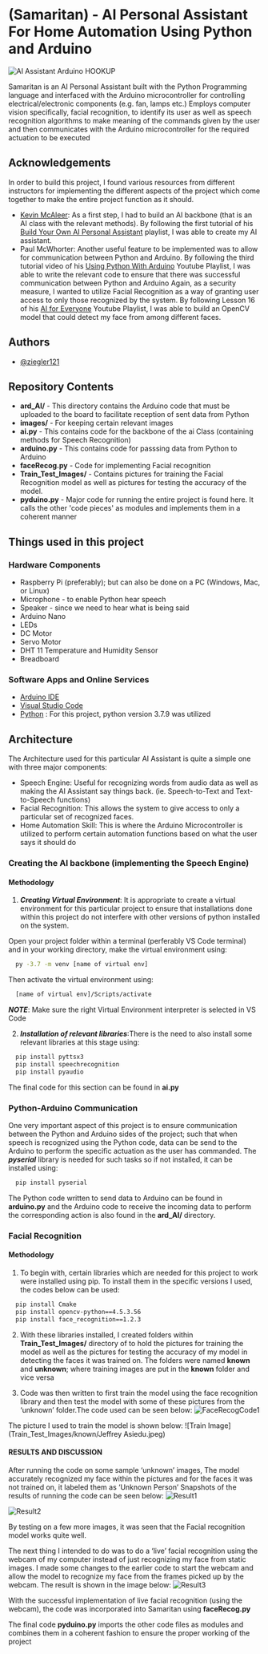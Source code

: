 # (Samaritan) - AI Personal Assistant For Home Automation Using Python and Arduino
![AI Assistant Arduino HOOKUP](images/AI_Assistant_ArduinoHookup.JPG)

Samaritan is an AI Personal Assistant built with the Python Programming language and interfaced with the Arduino microcontroller for controlling electrical/electronic components (e.g. fan, lamps etc.) 
Employs computer vision specifically, facial recognition, to identify its user as well as speech recognition algorithms to make meaning of the commands given by the user and then communicates with the Arduino microcontroller for the required actuation to be executed

## Acknowledgements
In order to build this project, I found various resources from different instructors for implementing the different aspects of the project which come together to make the entire project function as it should.
 - [Kevin McAleer](https://github.com/kevinmcaleer): As a first step, I had to build an AI backbone (that is an AI class with the relevant methods). By following the first tutorial of his [Build Your Own AI Personal Assistant](https://www.youtube.com/playlist?list=PLU9tksFlQRirGvp7qOGrrU1PwcjgV8TG1) playlist, I was able to create my AI assistant.
 - Paul McWhorter: Another useful feature to be implemented was to allow for communication between Python and Arduino. By following the third tutorial video of his [Using Python With Arduino](https://www.youtube.com/playlist?list=PLGs0VKk2DiYzWURfJCbCGPa8HI0APjBfo) Youtube Playlist, I was able to write the relevant code to ensure that there was successful communication between Python and Arduino
Again, as a security measure, I wanted to utilize Facial Recognition as a way of granting user access to only those recognized by the system. By following Lesson 16 of his [AI for Everyone](https://www.youtube.com/playlist?list=PLGs0VKk2DiYyXlbJVaE8y1qr24YldYNDm) Youtube Playlist, I was able to build an OpenCV model that could detect my face from among different faces.

## Authors

- [@ziegler121](https://www.github.com/ziegler121)

## Repository Contents
* **ard_AI/** - This directory contains the Arduino code that must be uploaded to the board to facilitate reception of sent data from Python
* **images/** - For keeping certain relevant images
* **ai.py** - This contains code for the backbone of the ai Class (containing methods for Speech Recognition) 
* **arduino.py** - This contains code for passsing data from Python to Arduino
* **faceRecog.py** - Code for implementing Facial recognition
* **Train_Test_Images/** - Contains pictures for training the Facial Recognition model as well as pictures for testing the accuracy of the model.
* **pyduino.py** - Major code for running the entire project is found here. It calls the other 'code pieces' as modules and implements them in a coherent manner

## Things used in this project
### Hardware Components
- Raspberry Pi (preferably); but can also be done on a PC (Windows, Mac, or Linux)
- Microphone - to enable Python hear speech
- Speaker - since we need to hear what is being said
- Arduino Nano
- LEDs
- DC Motor
- Servo Motor
- DHT 11 Temperature and Humidity Sensor
- Breadboard

### Software Apps and Online Services
- [Arduino IDE](https://www.arduino.cc/en/software)
- [Visual Studio Code](https://code.visualstudio.com/download)
- [Python](https://www.python.org/downloads/) : For this project, python version 3.7.9 was utilized

## Architecture
The Architecture used for this particular AI Assistant is quite a simple one with three major components:
- Speech Engine: Useful for recognizing words from audio data as well as making the AI Assistant say things back. (ie. Speech-to-Text and Text-to-Speech functions)
- Facial Recognition: This allows the system to give access to only a particular set of recognized faces.
- Home Automation Skill: This is where the Arduino Microcontroller is utilized to perform certain automation functions based on what the user says it should do

### Creating the AI backbone (implementing the Speech Engine)
#### Methodology
1. ***Creating Virtual Environment***: It is appropriate to create a virtual environment for this particular project to ensure that installations done within this project do not interfere with other versions of python installed on the system.

Open your project folder within a terminal (perferably VS Code terminal) and in your working directory, make the virtual environment using:
```bash
  py -3.7 -m venv [name of virtual env]
```
Then activate the virtual environment using:
```bash
  [name of virtual env]/Scripts/activate
```
***NOTE***: Make sure the right Virtual Environment interpreter is selected in VS Code

2. ***Installation of relevant libraries***:There is the need to also install some relevant libraries at this stage using:
```bash
  pip install pyttsx3
  pip install speechrecognition
  pip install pyaudio
```

The final code for this section can be found in **ai.py**


### Python-Arduino Communication
One very important aspect of this project is to ensure communication between the Python and Arduino sides of the project; such that when speech is recognized using the Python code, data can be send to the Arduino to perform the specific actuation as the user has commanded.
The ***pyserial*** library is needed for such tasks so if not installed, it can be installed using:
```bash
  pip install pyserial
```

The Python code written to send data to Arduino can be found in **arduino.py** and the Arduino code to receive the incoming data to perform the corresponding action is also found in the **ard_AI/** directory.

### Facial Recognition
#### Methodology
1. To begin with, certain libraries which are needed for this project to work were installed using pip. To install them in the specific versions I used, the codes below can be used:
```bash
  pip install Cmake
  pip install opencv-python==4.5.3.56
  pip install face_recognition==1.2.3
```
2. With these libraries installed, I created folders within **Train_Test_Images/** directory of to hold the pictures for training the model as well as the pictures for testing the accuracy of my model in detecting the faces it was trained on. The folders were named **known** and **unknown**; where training images are put in the **known** folder and vice versa

3. Code was then written to first train the model using the face recognition library and then test the model with some of these pictures from the ‘unknown’ folder.The code used can be seen below:
![FaceRecogCode1](images/face_recognitionOpenCV.PNG)

The picture I used to train the model is shown below:
![Train Image](Train_Test_Images/known/Jeffrey Asiedu.jpeg)

#### RESULTS AND DISCUSSION
After running the code on some sample ‘unknown’ images, The model accurately recognized my face within the pictures and for the faces it was not trained on, it labeled them as ‘Unknown Person’
Snapshots of the results of running the code can be seen below:
![Result1](images/face_recognitionResult1.PNG)

![Result2](images/face_recognitionResult2.PNG)

By testing on a few more images, it was seen that the Facial recognition model works quite well.

The next thing I intended to do was to do a ‘live’ facial recognition using the webcam of my computer instead of just recognizing my face from static images.
I made some changes to the earlier code to start the webcam and allow the model to recognize my face from the frames picked up by the webcam.
The result is shown in the image below:
![Result3](images/face_recognitionResult3.PNG)

With the successful implementation of live facial recognition (using the webcam), the code was incorporated into Samaritan using **faceRecog.py**


The final code **pyduino.py** imports the other code files as modules and combines them in a coherent fashion to ensure the proper working of the project
